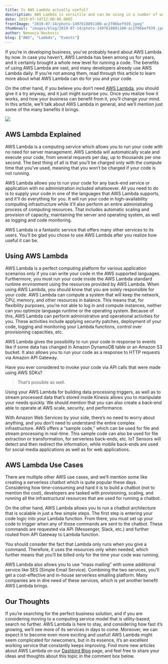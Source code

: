 ```yaml
---
title: Is AWS Lambda actually useful?
description: AWS Lambda is versitile and can be using in a number of ways. Here are some of them.
date: 2019-07-14T12:00:00.000Z
frontImage: "2019-07-14/photo-1497618891100-ac2f06bef939.jpeg"
thumbnail: "images/blog/2019-07-14/photo-1497618891100-ac2f06bef939.jpeg"
author: Nemanja Novkovic
blog: ["AWS", "Lambda", "Events"]
---
```


If you’re in developing business, you've probably heard about AWS Lambda by now. In case you haven’t, AWS Lambda has been among us for years, and it certainly brought a whole new level for running a code. The benefits of using AWS Lambda are vast, and many developers already use AWS Lambda daily. If you’re not among them, read through this article to learn more about what AWS Lambda can do for you and your code.

On the other hand, if you believe you don’t need <a href="http://localhost:1313/blog/using-lambda-layers-for-better-serverless-architecture/">AWS Lambda</a>, you should give it a try anyway, and it just might surprise you. Once you realize how it works, and how your business can benefit from it, you’ll change your mind. In this article, we’ll talk about AWS Lambda in general, and we’ll mention just some of the many benefits it brings.

<img src="/images/blog/2019-07-14/photo-1497618891100-ac2f06bef939.jpeg">

## AWS Lambda Explained

AWS Lambda is a computing service which allows you to run your code with no need for server management. AWS Lambda will automatically scale and execute your code, from several requests per day, up to thousands per one second. The best thing of all is that you’ll be charged only with the compute time that you’ve used, meaning that you won’t be charged if your code is not running.

AWS Lambda allows you to run your code for any back-end service or application with no administration included whatsoever. All you need to do is to supply your code in one of the languages that AWS Lambda supports, and it’ll do everything for you. It will run your code in high-availability computing infrastructure while it’ll also perform an entire administrating process of computing resources. That includes automatic scaling and provision of capacity, maintaining the server and operating system, as well as logging and code monitoring. 

AWS Lambda is a fantastic service that offers many other services to its users. You’ll be glad you chose to use AWS Lambda after you realize how useful it can be.

## Using AWS Lambda

AWS Lambda is a perfect computing platform for various application scenarios only if you can write your code in the AWS supported languages. Furthermore, you must run your code inside the AWS Lambda standard runtime environment using the resources provided by AWS Lambda.
When using AWS Lambda, you should know that you are solely responsible for your code. AWS Lambda can compute a system that will keep the network, CPU, memory, and other resources in balance. This means that, for flexibility purposes, you’re not able to log in and compute instances, neither can you optimize language runtime or the operating system. Because of this, AWS Lambda can perform administrative and operational activities for you. These activities include applying security patches, deployment of your code, logging and monitoring your Lambda functions, control over provisioning capacities, etc. 

AWS Lambda gives the possibility to run your code in response to events like if some data has changed in Amazon DynamoDB table or an Amazon S3 bucket. It also allows you to run your code as a response to HTTP requests via Amazon API Gateway. 

Have you ever considered to invoke your code via API calls that were made using AWS SDKs? 

> That’s possible as well. 

Using your AWS Lambda for building data processing triggers, as well as to stream processed data that’s stored inside Kinesis allows you to manipulate your needs quickly. We should mention that you can also create a back-end able to operate at AWS scale, security, and performance.

With Amazon Web Services by your side, there’s no need to worry about anything, and you don’t need to understand the entire complex infrastructure. AWS offers a “sample code,” which can be used for file and stream processing in real-time. This sample code can also be used for file extraction or transformation, for serverless back-ends, etc. IoT Sensors will detect and then redirect the information, while mobile back-ends are used for social media applications as well as for web applications.

## AWS Lambda Use Cases

There are multiple other AWS use cases, and we’ll mention some like creating a serverless chatbot which is quite popular these days. Considering how time-consuming and hard it is to build a chatbot (not to mention the cost), developers are tasked with provisioning, scaling, and running all the infrastructural resources that are used for running a chatbot. 

On the other hand, AWS Lambda allows you to run a chatbot architecture that is scalable in just a few simple steps. The first step is entering your code logic into your Lambda function. From there, you must set up your code to trigger when any of those commands are sent to the chatbot. These commands are requested via API (Messenger, Slack, etc.) and further routed from API Gateway to Lambda function. 

You should consider the fact that Lambda only runs when you give a command. Therefore, it uses the resources only when needed, which further means that you’ll be billed only for the time your code was running.

AWS Lambda also allows you to use “mass mailing” with some additional service like SES (Simple Email Service). Combining the two services, you’ll get a cost-effective and in-house serverless emailing platform. Many companies are in dire need of these services, which is yet another benefit AWS Lambda brings.

## Our Thoughts

If you’re searching for the perfect business solution, and if you are considering moving to a computing service model that is utility-based, search no further. AWS Lambda is here to stay, and considering how fast it’s growing, we’ll see more of its services in days to come. Moreover, we can expect it to become even more exciting and useful! AWS Lambda might seem complicated for newcomers, but in its essence, it’s an excellent working service that constantly keeps improving. Find more new articles about AWS Lambda on our <a href="https://blog">Dashbird Blog</a> page, and feel free to share your ideas and thoughts about this topic in the comment box below.
